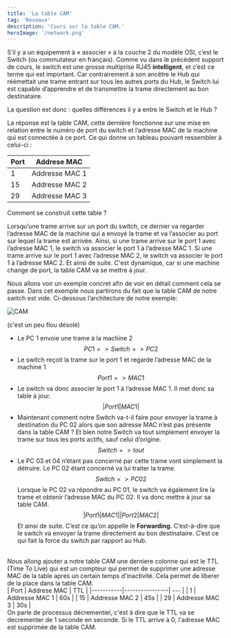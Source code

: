 ```yaml
---
title: 'La table CAM'
tag: 'Réseaux'
description: 'Cours sur la table CAM.'
heroImage: '/network.png'
---
```



S’il y a un équipement à « associer » à la couche 2 du modèle OSI, c’est le Switch (ou commutateur en français). Comme
vu dans le précédent support de cours, le switch est une grosse multiprise RJ45 **intelligent**, et c’est ce terme qui est
important. Car contrairement à son ancêtre le Hub qui réémettait une trame entrant sur tous les autres ports du Hub, le
Switch lui est capable d’apprendre et de transmettre la trame directement au bon destinataire.

La question est donc : quelles différences il y a entre le Switch et le Hub ?

La réponse est la table CAM, cette dernière fonctionne sur une mise en relation
entre le numéro de port du switch et l’adresse MAC de la machine qui est
connectée à ce port. Ce qui donne un tableau pouvant ressembler à celui-ci :

|   Port    | Addrese MAC    |
|-----------|----------------|
| 1         | Addresse MAC 1 |
| 15        | Addresse MAC 2 |
| 29        | Addresse MAC 3 |

Comment se construit cette table ?

Lorsqu’une trame arrive sur un port du switch, ce dernier va regarder l’adresse MAC de la machine qui a envoyé la trame
et va l’associer au port sur lequel la trame est arrivée. Ainsi, si une trame arrive sur le port 1 avec l’adresse MAC 1, le
switch va associer le port 1 à l’adresse MAC 1. Si une trame arrive sur le port 1 avec l’adresse MAC 2, le switch va
associer le port 1 à l’adresse MAC 2. Et ainsi de suite.
C'est dynamique, car si une machine change de port, la table CAM va se mettre à jour.

Nous allons voir un exemple concret afin de voir en détail comment cela se passe. Dans cet exemple nous partirons du
fait que la table CAM de notre switch est vide. Ci-dessous l’architecture de notre exemple:

![CAM](/cam.png)

(c'est un peu flou désolé)
<br />
- Le PC 1 envoie une trame à la machine 2
$$
PC 1 => Switch => PC 2
$$
- Le switch reçoit la trame sur le port 1 et regarde l’adresse MAC de la machine 1
$$
Port 1 => MAC 1
$$
- Le switch va donc associer le port 1 à l’adresse MAC 1. Il met donc sa table à jour.
$$
| Port 1 | MAC 1 |
$$
- Maintenant comment notre Switch va-t-il faire pour envoyer la trame à destination du PC 02 alors que son adresse MAC n’est pas présente dans
la table CAM ? Et bien notre Switch va tout simplement envoyer la trame sur tous les ports actifs, sauf celui d’origine.
$$
Switch => tout
$$
- Le PC 03 et 04 n’étant pas concerné par cette trame vont simplement
la détruire. Le PC 02 étant concerné va lui traiter la trame.
$$
Switch => PC 02
$$
Lorsque le PC 02 va répondre au PC 01, le switch va également lire la
trame et obtenir l’adresse MAC du PC 02. Il va donc mettre à jour sa table CAM.
$$
| Port 1 | MAC 1 |
| Port 2 | MAC 2 |
$$
Et ainsi de suite. C’est ce qu’on appelle le **Forwarding**. C’est-à-dire que le switch va envoyer la trame directement
au bon destinataire. C’est ce qui fait la force du switch par rapport au Hub.
<br />
Nous allong ajouter a notre table CAM une derniere colonne qui est le TTL (Time To Live) qui est un compteur qui permet de supprimer une adresse MAC de la table apres un certain temps d'inactivité. Cela permet de liberer de la place dans la table CAM.
<br />
|   Port    | Addrese MAC    | TTL |
|-----------|----------------| --- |
| 1         | Addresse MAC 1 | 60s |
| 15        | Addresse MAC 2 | 45s |
| 29        | Addresse MAC 3 | 30s |
<br />
On parle de processus décrementiel, c'est à dire que le TTL va se decrementer de 1 seconde en seconde. Si le TTL arrive à 0, l'adresse MAC est supprimée de la table CAM.
<br />